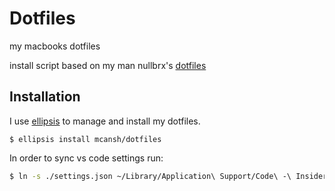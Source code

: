 # Dotfiles

my macbooks dotfiles

install script based on my man nullbrx's [dotfiles](https://github.com/nullbrx/dotfiles)

## Installation

I use [ellipsis](http://ellipsis.sh) to manage and install my dotfiles.

```
$ ellipsis install mcansh/dotfiles
```

In order to sync vs code settings run:
```bash
$ ln -s ./settings.json ~/Library/Application\ Support/Code\ -\ Insiders/User
```
